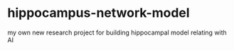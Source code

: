 # hippocampus-network-model
my own new research project for building hippocampal model relating with AI
